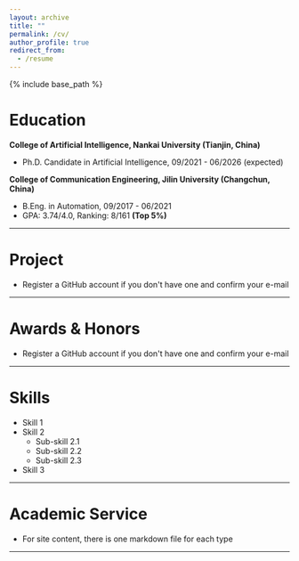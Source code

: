 ```yaml
---
layout: archive
title: ""
permalink: /cv/
author_profile: true
redirect_from:
  - /resume
---
```


{% include base_path %}

# Education
**College of Artificial Intelligence, Nankai University (Tianjin, China)**      
- Ph.D. Candidate in Artificial Intelligence, 09/2021 - 06/2026 (expected)    

**College of Communication Engineering, Jilin University (Changchun, China)**   
- B.Eng. in Automation, 09/2017 - 06/2021      
- GPA: 3.74/4.0, Ranking: 8/161 **(Top 5%)**

--------

# Project
- Register a GitHub account if you don't have one and confirm your e-mail

--------

# Awards & Honors
- Register a GitHub account if you don't have one and confirm your e-mail

--------

# Skills
- Skill 1
- Skill 2
  - Sub-skill 2.1
  - Sub-skill 2.2
  - Sub-skill 2.3
- Skill 3

--------

# Academic Service
- For site content, there is one markdown file for each type
    
--------
  
  

